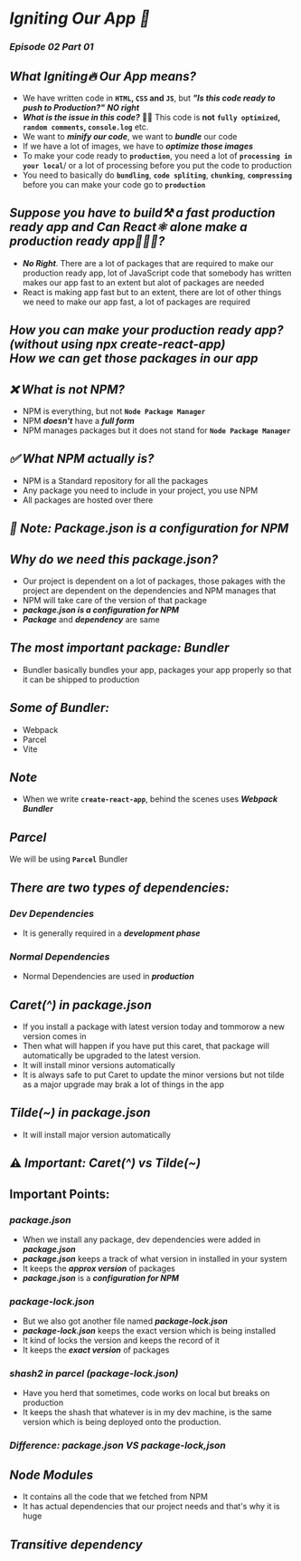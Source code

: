 # _Igniting Our App 🚀_
### _Episode 02 Part 01_

## _What Igniting🔥 Our App means?_
- We have written code in <b>`HTML`, `CSS` and `JS`</b>, but _**"Is this code ready to push to Production?"**_ _**NO right**_
- _**What is the issue in this code?**_ 🤔💭 This code is **not** **`fully optimized`, `random comments`, `console.log`** etc.
- We want to _**minify our code**_, we want to _**bundle**_ our code
- If we have a lot of images, we have to _**optimize those images**_
- To make your code ready to **`production`**, you need a lot of **`processing in your local`**/ or a lot of processing before you put the code to production
- You need to basically do <b>`bundling`</b>, <b>`code spliting`</b>, <b>`chunking`</b>, <b>`compressing`</b> before you can make your code go to **`production`**

## _Suppose you have to build⚒️ a fast production ready app and Can React⚛️ alone make a production ready app🏃‍♂️🚩?_
- **_No Right_**. There are a lot of packages that are required to make our production ready app, lot of JavaScript code that somebody has written makes our app fast to an extent but alot of packages are needed
- React is making app fast but to an extent, there are lot of other things we need to make our app fast, a lot of packages are required

## _How you can make your production ready app? <br>(without using npx create-react-app)<br> How we can get those packages in our app_

## _❌ What is not NPM?_
- NPM is everything, but not **`Node Package Manager`**
- NPM _**doesn't**_ have a _**full form**_
- NPM manages packages but it does not stand for  **`Node Package Manager`**

## _✅ What NPM actually is?_
- NPM is a Standard repository for all the packages
- Any package you need to include in your project, you use NPM
- All packages are hosted over there

## **_🍁 Note:_** _Package.json is a configuration for NPM_

## _Why do we need this package.json?_
- Our project is dependent on a lot of packages, those pakages with the project are dependent on the dependencies and NPM manages that
- NPM will take care of the version of that package
- **_package.json is a configuration for NPM_**
- **_Package_** and **_dependency_** are same


## _The most important package: Bundler_
- Bundler basically bundles your app, packages your app properly so that it can be shipped to production

## _Some of Bundler:_
- Webpack
- Parcel
- Vite

## **_Note_**
- When we write **`create-react-app`**, behind the scenes uses **_Webpack Bundler_**

## **_Parcel_**
We will be using **`Parcel`** Bundler


## **_There are two types of dependencies:_**
### _Dev Dependencies_
- It is generally required in a **_development phase_**

### _Normal Dependencies_
- Normal Dependencies are used in **_production_**

## _Caret(^) in package.json_
- If you install a package with latest version today and tommorow a new version comes in
- Then what will happen if you have put this caret, that package will automatically be upgraded to the latest version.
- It will install minor versions automatically
- It is always safe to put Caret to update the minor versions but not tilde as a major upgrade may brak a lot of things in the app


## _Tilde(~) in package.json_
- It will install major version automatically

## ⚠️ _Important: Caret(^) vs Tilde(~)_

## Important Points:
### _package.json_
- When we install any package, dev dependencies were added in **_package.json_**
- **_package.json_** keeps a track of what version in installed in your system
- It keeps the **_approx version_** of packages
- _**package.json**_ is a _**configuration for NPM**_


### _package-lock.json_
- But we also got another file named **_package-lock.json_**
- **_package-lock.json_** keeps the exact version which is being installed
- It kind of locks the version and keeps the record of it
- It keeps the **_exact version_** of packages

### _shash2 in parcel (package-lock.json)_
- Have you herd that sometimes, code works on local but breaks on production
- It keeps the shash that whatever is in my dev machine, is the same version which is being deployed onto the production.

### _Difference: package.json VS package-lock,json_

## _Node Modules_
- It contains all the code that we fetched from NPM
- It has actual dependencies that our project needs and that's why it is huge

## _Transitive dependency_





















